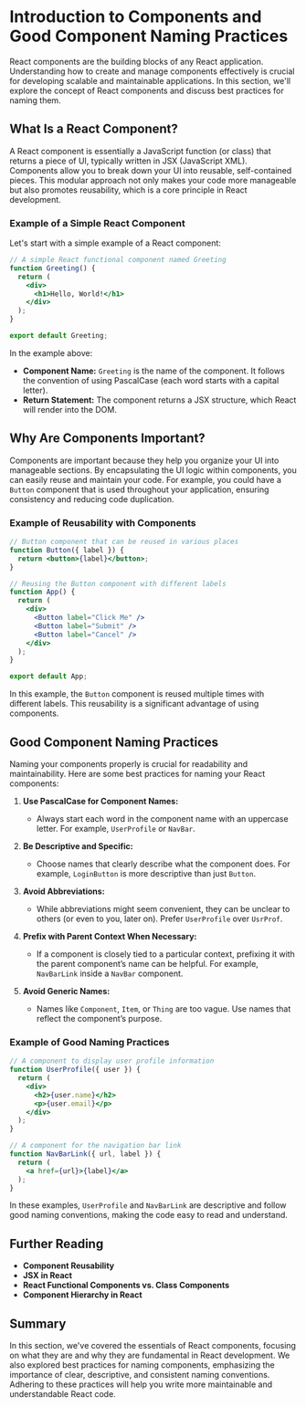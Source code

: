 # Introduction to Components and Good Component Naming Practices

React components are the building blocks of any React application. Understanding how to create and manage components effectively is crucial for developing scalable and maintainable applications. In this section, we'll explore the concept of React components and discuss best practices for naming them.

## What Is a React Component?

A React component is essentially a JavaScript function (or class) that returns a piece of UI, typically written in JSX (JavaScript XML). Components allow you to break down your UI into reusable, self-contained pieces. This modular approach not only makes your code more manageable but also promotes reusability, which is a core principle in React development.

### Example of a Simple React Component

Let's start with a simple example of a React component:

```jsx
// A simple React functional component named Greeting
function Greeting() {
  return (
    <div>
      <h1>Hello, World!</h1>
    </div>
  );
}

export default Greeting;
```

In the example above:

- **Component Name:** `Greeting` is the name of the component. It follows the convention of using PascalCase (each word starts with a capital letter).
- **Return Statement:** The component returns a JSX structure, which React will render into the DOM.

## Why Are Components Important?

Components are important because they help you organize your UI into manageable sections. By encapsulating the UI logic within components, you can easily reuse and maintain your code. For example, you could have a `Button` component that is used throughout your application, ensuring consistency and reducing code duplication.

### Example of Reusability with Components

```jsx
// Button component that can be reused in various places
function Button({ label }) {
  return <button>{label}</button>;
}

// Reusing the Button component with different labels
function App() {
  return (
    <div>
      <Button label="Click Me" />
      <Button label="Submit" />
      <Button label="Cancel" />
    </div>
  );
}

export default App;
```

In this example, the `Button` component is reused multiple times with different labels. This reusability is a significant advantage of using components.

## Good Component Naming Practices

Naming your components properly is crucial for readability and maintainability. Here are some best practices for naming your React components:

1. **Use PascalCase for Component Names:**
   - Always start each word in the component name with an uppercase letter. For example, `UserProfile` or `NavBar`.

2. **Be Descriptive and Specific:**
   - Choose names that clearly describe what the component does. For example, `LoginButton` is more descriptive than just `Button`.

3. **Avoid Abbreviations:**
   - While abbreviations might seem convenient, they can be unclear to others (or even to you, later on). Prefer `UserProfile` over `UsrProf`.

4. **Prefix with Parent Context When Necessary:**
   - If a component is closely tied to a particular context, prefixing it with the parent component’s name can be helpful. For example, `NavBarLink` inside a `NavBar` component.

5. **Avoid Generic Names:**
   - Names like `Component`, `Item`, or `Thing` are too vague. Use names that reflect the component’s purpose.

### Example of Good Naming Practices

```jsx
// A component to display user profile information
function UserProfile({ user }) {
  return (
    <div>
      <h2>{user.name}</h2>
      <p>{user.email}</p>
    </div>
  );
}

// A component for the navigation bar link
function NavBarLink({ url, label }) {
  return (
    <a href={url}>{label}</a>
  );
}
```

In these examples, `UserProfile` and `NavBarLink` are descriptive and follow good naming conventions, making the code easy to read and understand.

## Further Reading

- **Component Reusability**
- **JSX in React**
- **React Functional Components vs. Class Components**
- **Component Hierarchy in React**

## Summary

In this section, we've covered the essentials of React components, focusing on what they are and why they are fundamental in React development. We also explored best practices for naming components, emphasizing the importance of clear, descriptive, and consistent naming conventions. Adhering to these practices will help you write more maintainable and understandable React code.